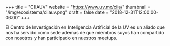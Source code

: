 +++
title = "CIIAUV"
website = "https://www.uv.mx/ciia/"
thumbnail = "/img/ecosistema/ciiauv.png"
draft = false
date = "2018-12-31T12:00:00-06:00"
+++

El Centro de Investigación en Inteligencia Artificial de la UV es un aliado que nos ha servido como sede ademas de que miembros suyos han compartido con nosotros y han participado en nuestros meetups.
